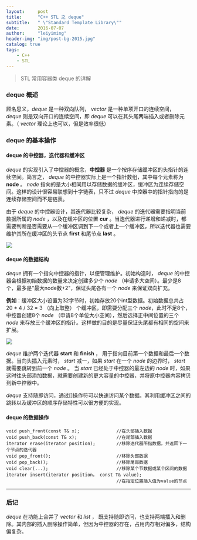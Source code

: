 ```yaml
---
layout:     post
title:      "C++ STL 之 deque"
subtitle:   " \"Standard Template Library\""
date:       2016-07-07
author:     "leiyiming"
header-img: "img/post-bg-2015.jpg"
catalog: true
tags:
    - C++
    - STL
---
```


> STL 常用容器类 deque 的详解

### deque 概述

顾名思义，*deque* 是一种双向队列， *vector* 是一种单项开口的连续空间， *deque* 则是双向开口的连续空间，即 *deque* 可以在其头尾两端插入或者删除元素。（ *vector* 理论上也可以，但是效率很低）

### deque 的基本操作

#### deque 的中控器，迭代器和缓冲区

*deque* 的实现引入了中控器的概念，**中控器** 是一个按序存储缓冲区的头指针的连续空间。简言之， *deque* 的中控器实际上是一个指针数组，其中每个元素称为 **node** 。 *node* 指向的是大小相同用以存储数据的缓冲区，缓冲区为连续存储空间。这样的设计很容易联想到十字链表，只不过 *deque* 中控器中的指针指向的是连续存储空间而不是链表。

由于 *deque* 的中控器设计，其迭代器比较复杂， *deque* 的迭代器需要指明当前数据所属的 *node* ，以及在缓冲区的位置 **cur** 。当迭代器进行递增和递减时，都需要判断是否需要从一个缓冲区调到下一个或者上一个缓冲区，所以迭代器也需要维护其所在缓冲区的头节点 **first** 和尾节点 **last** 。

<img src="http://leiyiming.com/img/in-post/post-STL/deque中控器.png"/>

#### deque 的数据结构

*deque* 拥有一个指向中控器的指针，以便管理维护。初始构造时， *deque* 的中控器会根据初始数据的数量来决定创建多少个 *node* （申请多大空间）。最少是8个，最多是"最大node数+2"，保证头尾各有一个 *node* 来保证双向扩充。

**例如**：缓冲区大小设置为32字节时，初始存放20个int型数据。初始数据总共占 20 * 4 / 32 = 3 （向上取整） 个缓冲区，即需要分配三个 *node*，此时不足8个，中控器创建8个 *node* （申请8个单位大小空间），然后选择正中间位置的三个 *node* 来存放三个缓冲区的指针。这样做的目的是尽量保证头尾都有相同的空间来扩展。

<img src="http://leiyiming.com/img/in-post/post-STL/deque初始.png"/>

*deque* 维护两个迭代器 **start** 和 **finish** ， 用于指向目前第一个数据和最后一个数据。当向头插入元素时， *start* 减一，如果 *start* 在一个 *node* 的边界时， *start* 就需要跳转到前一个 *node* 。 当 *start* 已经处于中控器的最左边的 *node* 时，如果这时往头部添加数据，就需要创建新的更大容量的中控器，并将原中控器内容拷贝到新中控器中。

*deque* 支持随即访问，通过[]操作符可以快速访问某个数据。其利用缓冲区之间的跳转以及缓冲区的顺序存储特性可以很方便的实现。

#### deque 的数据操作

```
void push_front(const T& x);              //在头部插入数据
void push_back(const T& x);               //在尾部插入数据
iterator erase(iterator position);        //移除迭代器所指数据，并返回下一个节点的迭代器
void pop_front();                         //移除头部数据
void pop_back();                          //移除尾部数据
void clear(...);                          //移除某个节数据或某个区间的数据
iterator insert(iterator position， const T& value);
                                          //在指定位置插入值为value的节点
```

---

### 后记

*deque* 在功能上合并了 *vector* 和 *list* ， 既支持随即访问，也支持两端插入和删除。其内部的插入删除操作简单，但因为中控器的存在，占用内存相对偏多，结构偏复杂。
